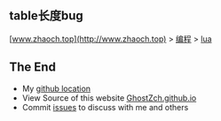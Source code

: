 ## table长度bug

[www.zhaoch.top](http://www.zhaoch.top) > [编程](http://www.zhaoch.top/编程) > [lua](http://www.zhaoch.top/编程/lua)


## The End

+ My [github location](https://github.com/GhostZCH/)
+ View Source of this website [GhostZch.github.io](https://github.com/GhostZCH/GhostZch.github.io/)
+ Commit [issues](https://github.com/GhostZCH/GhostZch.github.io/issues) to discuss with me and others
